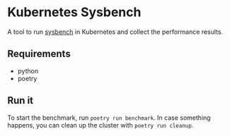 # Kubernetes Sysbench
A tool to run [sysbench](https://github.com/akopytov/sysbench) in Kubernetes and collect the performance results.

## Requirements
* python
* poetry

## Run it

To start the benchmark, run `poetry run benchmark`.
In case something happens, you can clean up the cluster with `poetry run cleanup`.

